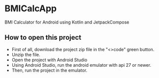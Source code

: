 # BMICalcApp
BMI Calculator for Android using Kotlin and JetpackCompose

## How to open this project
- First of all, download the project zip file in the "<>code" green button.
- Unzip the file.
- Open the project with Android Studio
- Using Android Studio, run the android emulator with api 27 or newer.
- Then, run the project in the emulator.

